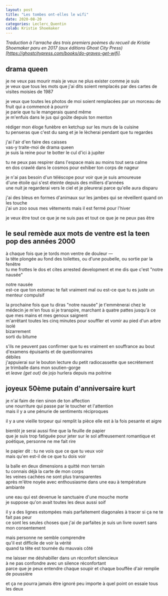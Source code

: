 ```yaml
---
layout: post
title: "Les tombes ont-elles le wifi"
date: 2020-08-20
categories: Leclerc_Quentin
colab: Kristie Shoemaker
---
```


*Traduction à l'arrache des trois premiers poèmes du recueil de Kristie Shoemaker paru en 2017 (aux éditions Ghost City Press)[https://ghostcitypress.com/books/do-graves-get-wifi].*

## drama queen

je ne veux pas mourir mais je veux ne plus exister comme je suis  
je veux que tous les mots que j'ai dits soient remplacés par des cartes de visites moisies de 1987

je veux que toutes les photos de moi soient remplacées par un morceau de fruit qui a commencé à pourrir  
je parie que tu le mangerais quand même  
je m'enfuis dans le jus qui goûte depuis ton menton

rédiger mon éloge funèbre en ketchup sur les murs de la cuisine  
tu penseras que c'est du sang et je le lècherai pendant que tu regardes

j'ai l'air d'en faire des caisses  
vas-y traite-moi de drama queen  
je suis la reine pour te botter le cul d'ici à jupiter

tu ne peux pas respirer dans l'espace mais au moins tout sera calme  
en dos crawlé dans le cosmos pour exhiber ton corps de nageur

je n'ai pas besoin d'un téléscope pour voir que je suis amoureuse  
d'une étoile qui s'est éteinte depuis des milliers d'années  
une nuit je regarderai vers le ciel et je pleurerai parce qu'elle aura disparu

j'ai des bleus en formes d'animaux sur les jambes qui se réveillent quand on les touche  
j'ai un zoo sous mes vêtements mais il est fermé pour l'hiver

je veux être tout ce que je ne suis pas et tout ce que je ne peux pas être

## le seul remède aux mots de ventre est la teen pop des années 2000

à chaque fois que je tords mon ventre de douleur —  
la tête plongée au fond des toilettes, ou d'une poubelle, ou sortie par la fenêtre  
tu me frottes le dos et cites arrested development et me dis que c'est "notre nausée"

notre nausée  
est-ce que ton estomac te fait vraiment mal ou est-ce que tu es juste un menteur compulsif

la prochaine fois que tu diras "notre nausée" je t'emmènerai chez le médecin
je m'en fous si je transpire, marchant à quatre pattes jusqu'à ce que mes mains et mes genoux saignent  
m'arrêtant toutes les cinq minutes pour souffler et vomir au pied d'un arbre isolé  
bizarrement  
sorti du bitume

s'ils ne peuvent pas confirmer que tu es vraiment en souffrance au bout d'examens épuisants et de questionnaires  
débiles   
j'appuierai sur le bouton lecture du petit radiocassette que secrètement  
je trimballe dans mon soutien-gorge  
et *leave (get out)* de jojo hurlera depuis ma poitrine

## joyeux 50ème putain d'anniversaire kurt

je n'ai faim de rien sinon de ton affection  
une nourriture qui passe par le toucher et l'attention  
mais il y a une pénurie de sentiments réciproques

il y a une vieille torpeur qui remplit la pièce
elle est à la fois pesante et aigre

bientôt je serai aussi fine que la feuille de papier  
que je suis trop fatiguée pour jeter sur le sol
affreusement romantique et poétique, personne ne me fait rire

le papier dit : tu ne vois que ce que tu veux voir  
mais qu'en est-il de ce que tu dois voir

la balle en deux dimensions a quitté mon terrain  
tu connais déjà la carte de mon corps  
les veines cachées ne sont plus transparentes  
après m'être noyée avec enthousiasme dans une eau à température ambiante

une eau qui est devenue le sanctuaire d'une mouche morte  
je suppose qu'on avait toutes les deux aussi soif

il y a des lignes estompées mais parfaitement diagonales à tracer si ça ne te fait pas peur  
ce sont les seules choses que j'ai de parfaites
je suis un livre ouvert sans mon consentement

mais personne ne semble comprendre  
qu'il est difficile de voir la vérité  
quand ta tête est tournée du mauvais côté

me laisser me déshabiller dans un réconfort silencieux  
à ne pas confondre avec un silence réconfortant  
parce que je peux entendre chaque soupir et chaque bouffée d'air remplie de poussière

et ça ne pourra jamais être ignoré 
peu importe à quel point on essaie tous les deux